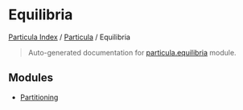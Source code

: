 # Equilibria

[Particula Index](../../README.md#particula-index) / [Particula](../index.md#particula) / Equilibria

> Auto-generated documentation for [particula.equilibria](https://github.com/Gorkowski/particula/blob/main/particula/equilibria/__init__.py) module.

## Modules

- [Partitioning](./partitioning.md)
